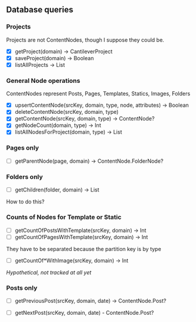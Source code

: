 ## Database queries

### Projects

Projects are not ContentNodes, though I suppose they could be.

-[x] getProject(domain) -> CantileverProject
-[x] saveProject(domain) -> Boolean
-[x] listAllProjects -> List<CantileverProject>

### General Node operations

ContentNodes represent Posts, Pages, Templates, Statics, Images, Folders

-[x] upsertContentNode(srcKey, domain, type, node, attributes) -> Boolean
-[x] deleteContentNode(srcKey, domain, type)
-[x] getContentNode(srcKey, domain, type) -> ContentNode?
-[x] getNodeCount(domain, type) -> Int
-[x] listAllNodesForProject(domain, type) -> List<ContentNode>

### Pages only

-[ ] getParentNode(page, domain) -> ContentNode.FolderNode?

### Folders only

-[ ] getChildren(folder, domain) -> List<ContentNode>

How to do this?

### Counts of Nodes for Template or Static

-[ ] getCountOfPostsWithTemplate(srcKey, domain) -> Int
-[ ] getCountOfPagesWithTemplate(srcKey, domain) -> Int

They have to be separated because the partition key is by type

-[ ] getCountOf*WithImage(srcKey, domain) -> Int

_Hypothetical, not tracked at all yet_

### Posts only

-[ ] getPreviousPost(srcKey, domain, date) -> ContentNode.Post?
-[ ] getNextPost(srcKey, domain, date) - ContentNode.Post?

